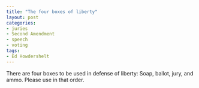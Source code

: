 ```yaml
---
title: "The four boxes of liberty"
layout: post
categories:
- juries
- Second Amendment
- speech
- voting
tags:
- Ed Howdershelt
---
```


There are four boxes to be used in defense of liberty: Soap, ballot, jury, and ammo. Please use in that order.